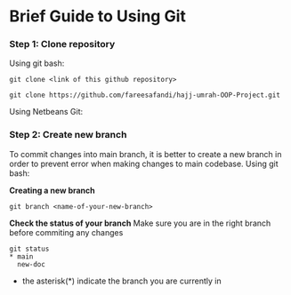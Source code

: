 # Brief Guide to Using Git

### Step 1: Clone repository

Using git bash: 

```git
git clone <link of this github repository>

git clone https://github.com/fareesafandi/hajj-umrah-OOP-Project.git
```

Using Netbeans Git: 

### Step 2: Create new branch

To commit changes into main branch, it is better to create a new branch in order to prevent 
error when making changes to main codebase.
Using git bash: 

**Creating a new branch**
```git 
git branch <name-of-your-new-branch>
```

**Check the status of your branch**
Make sure you are in the right branch before commiting any changes 

```git
git status 
* main 
  new-doc 
```
- the asterisk(*) indicate the branch you are currently in
